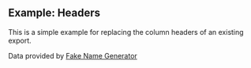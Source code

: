 ## Example: Headers

This is a simple example for replacing the column headers of an existing export.

Data provided by [Fake Name Generator](http://www.fakenamegenerator.com)